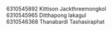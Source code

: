 6310545892 Kittison Jackthreemongkol    
6310545965 Ditthapong lakagul    
6310546368 Thanabardi Tashasiraphat    